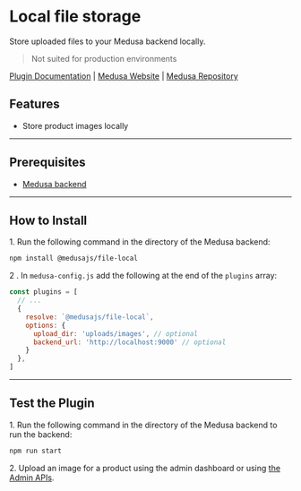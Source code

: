 # Local file storage

Store uploaded files to your Medusa backend locally.

> Not suited for production environments

[Plugin Documentation](https://docs.medusajs.com/v1/plugins/file-service/local) | [Medusa Website](https://medusajs.com) | [Medusa Repository](https://github.com/medusajs/medusa)

## Features

- Store product images locally

---

## Prerequisites

- [Medusa backend](https://docs.medusajs.com/v1/development/backend/install)

---

## How to Install

1\. Run the following command in the directory of the Medusa backend:

```bash
npm install @medusajs/file-local
```

2 \. In `medusa-config.js` add the following at the end of the `plugins` array:

```js
const plugins = [
  // ...
  {
    resolve: `@medusajs/file-local`,
    options: {
      upload_dir: 'uploads/images', // optional
      backend_url: 'http://localhost:9000' // optional
    }
  },
]
```

---

## Test the Plugin

1\. Run the following command in the directory of the Medusa backend to run the backend:

```bash
npm run start
```

2\. Upload an image for a product using the admin dashboard or using [the Admin APIs](https://docs.medusajs.com/v1/api/admin#tag/Upload).

